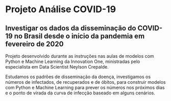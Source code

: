  # Projeto Análise COVID-19
## Investigar os dados da disseminação do COVID-19 no Brasil desde o início da pandemia em fevereiro de 2020

Projeto desenvolvido durante as instruções nas aulas de modelos com Python e Machine Learning da Innovation One, ministradas pelo especialista em Data Scientist Neylson Crepalde.

Estudamos os padrões de disseminação da doença, investigamos os números de infectados, de recuperados e de óbitos, para construir modelos com Python e Machine Learning para prever os números nos próximos dias e o ponto de virada da curva de infecção baseado em alguns cenários.
